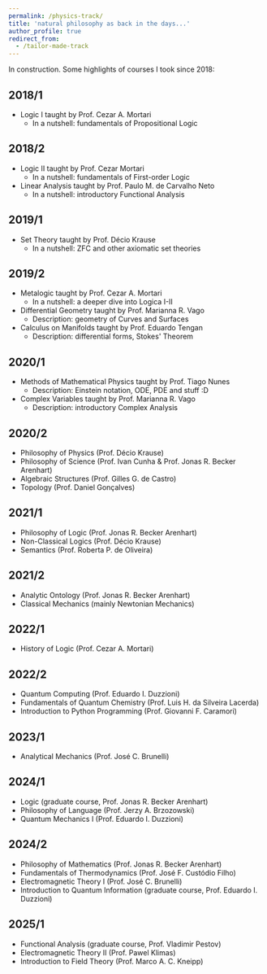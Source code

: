 ```yaml
---
permalink: /physics-track/
title: 'natural philosophy as back in the days...'
author_profile: true
redirect_from: 
  - /tailor-made-track
---
```


In construction. Some highlights of courses I took since 2018:

## 2018/1
- Logic I taught by Prof. Cezar A. Mortari
  - In a nutshell: fundamentals of Propositional Logic


## 2018/2
- Logic II taught by Prof. Cezar Mortari
  - In a nutshell: fundamentals of First-order Logic 
- Linear Analysis taught by Prof. Paulo M. de Carvalho Neto
  - In a nutshell: introductory Functional Analysis

## 2019/1
- Set Theory taught by Prof. Décio Krause
  - In a nutshell: ZFC and other axiomatic set theories 

## 2019/2
- Metalogic taught by Prof. Cezar A. Mortari
  - In a nutshell: a deeper dive into Logica I-II   
- Differential Geometry taught by Prof. Marianna R. Vago
  - Description: geometry of Curves and Surfaces
- Calculus on Manifolds taught by Prof. Eduardo Tengan
  - Description: differential forms, Stokes' Theorem 

## 2020/1
- Methods of Mathematical Physics taught by Prof. Tiago Nunes
  - Description: Einstein notation, ODE, PDE and stuff :D
- Complex Variables taught by Prof. Marianna R. Vago
  - Description: introductory Complex Analysis

## 2020/2
- Philosophy of Physics (Prof. Décio Krause)
- Philosophy of Science (Prof. Ivan Cunha & Prof. Jonas R. Becker Arenhart)
- Algebraic Structures (Prof. Gilles G. de Castro)
- Topology (Prof. Daniel Gonçalves)

## 2021/1
- Philosophy of Logic (Prof. Jonas R. Becker Arenhart)
- Non-Classical Logics (Prof. Décio Krause)
- Semantics (Prof. Roberta P. de Oliveira)

## 2021/2
- Analytic Ontology (Prof. Jonas R. Becker Arenhart)
- Classical Mechanics (mainly Newtonian Mechanics)  

## 2022/1
- History of Logic (Prof. Cezar A. Mortari)

## 2022/2
- Quantum Computing (Prof. Eduardo I. Duzzioni)
- Fundamentals of Quantum Chemistry (Prof. Luis H. da Silveira Lacerda)
- Introduction to Python Programming (Prof. Giovanni F. Caramori)  

## 2023/1
- Analytical Mechanics (Prof. José C. Brunelli)

## 2024/1
- Logic (graduate course, Prof. Jonas R. Becker Arenhart)
- Philosophy of Language (Prof. Jerzy A. Brzozowski)
- Quantum Mechanics I (Prof. Eduardo I. Duzzioni)

## 2024/2
- Philosophy of Mathematics (Prof. Jonas R. Becker Arenhart)
- Fundamentals of Thermodynamics (Prof. José F. Custódio Filho)
- Electromagnetic Theory I (Prof. José C. Brunelli)
- Introduction to Quantum Information (graduate course, Prof. Eduardo I. Duzzioni)  

## 2025/1
- Functional Analysis (graduate course, Prof. Vladimir Pestov)
- Electromagnetic Theory II (Prof. Pawel Klimas)
- Introduction to Field Theory (Prof. Marco A. C. Kneipp)  

